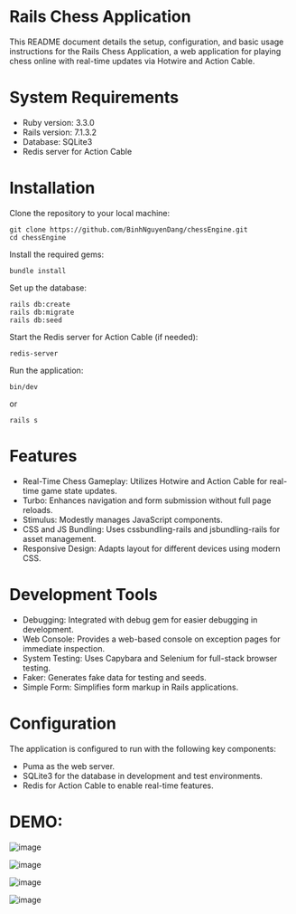 # Rails Chess Application
This README document details the setup, configuration, and basic usage instructions for the Rails Chess Application, a web application for playing chess online with real-time updates via Hotwire and Action Cable.
# System Requirements
- Ruby version: 3.3.0
- Rails version: 7.1.3.2
- Database: SQLite3
- Redis server for Action Cable
# Installation
Clone the repository to your local machine:
```
git clone https://github.com/BinhNguyenDang/chessEngine.git
cd chessEngine
```
Install the required gems:
```
bundle install
```
Set up the database:
```
rails db:create
rails db:migrate
rails db:seed
```
Start the Redis server for Action Cable (if needed):
```
redis-server
```
Run the application:
```
bin/dev
```
or
```
rails s
```
# Features
- Real-Time Chess Gameplay: Utilizes Hotwire and Action Cable for real-time game state updates.
- Turbo: Enhances navigation and form submission without full page reloads.
- Stimulus: Modestly manages JavaScript components.
- CSS and JS Bundling: Uses cssbundling-rails and jsbundling-rails for asset management.
- Responsive Design: Adapts layout for different devices using modern CSS.

# Development Tools
- Debugging: Integrated with debug gem for easier debugging in development.
- Web Console: Provides a web-based console on exception pages for immediate inspection.
- System Testing: Uses Capybara and Selenium for full-stack browser testing.
- Faker: Generates fake data for testing and seeds.
- Simple Form: Simplifies form markup in Rails applications.

# Configuration
The application is configured to run with the following key components:

- Puma as the web server.
- SQLite3 for the database in development and test environments.
- Redis for Action Cable to enable real-time features.



# DEMO:
![image](https://github.com/BinhNguyenDang/chessEngine/assets/146049423/2517ced1-e23a-42d2-ac1d-32f719b87e26)

![image](https://github.com/BinhNguyenDang/chessEngine/assets/146049423/faa0f169-b864-4a96-a8ec-f4f372b423cd)

![image](https://github.com/BinhNguyenDang/chessEngine/assets/146049423/bcd5cfaf-6300-4b34-86ad-706271a22cdd)

![image](https://github.com/BinhNguyenDang/chessEngine/assets/146049423/52a31ff3-67fe-4b29-b088-a8c211db9491)



